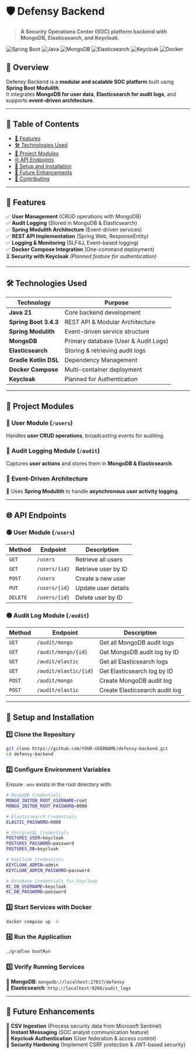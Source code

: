 # 🛡️ Defensy Backend
> **A Security Operations Center (SOC) platform backend with MongoDB, Elasticsearch, and Keycloak.**

![Spring Boot](https://img.shields.io/badge/Spring%20Boot-3.4.3-brightgreen?style=flat&logo=spring)
![Java](https://img.shields.io/badge/Java-21-blue?style=flat&logo=openjdk)
![MongoDB](https://img.shields.io/badge/MongoDB-6.0-green?style=flat&logo=mongodb)
![Elasticsearch](https://img.shields.io/badge/Elasticsearch-8.x-orange?style=flat&logo=elasticsearch)
![Keycloak](https://img.shields.io/badge/Keycloak-Not%20yet%20implemented-lightgrey?style=flat&logo=keycloak)
![Docker](https://img.shields.io/badge/Docker-Compose-blue?style=flat&logo=docker)

## 📌 Overview
Defensy Backend is a **modular and scalable SOC platform** built using **Spring Boot Modulith**.  
It integrates **MongoDB for user data**, **Elasticsearch for audit logs**, and supports **event-driven architecture**.

---

## 📖 Table of Contents
- [🚀 Features](#-features)
- [🛠️ Technologies Used](#-technologies-used)
- [📂 Project Modules](#-project-modules)
- [🌐 API Endpoints](#-api-endpoints)
- [🔧 Setup and Installation](#-setup-and-installation)
- [📌 Future Enhancements](#-future-enhancements)
- [🤝 Contributing](#-contributing)

---

## 🚀 Features
✅ **User Management** (CRUD operations with MongoDB)  
✅ **Audit Logging** (Stored in MongoDB & Elasticsearch)  
✅ **Spring Modulith Architecture** (Event-driven services)  
✅ **REST API Implementation** (Spring Web, ResponseEntity)  
✅ **Logging & Monitoring** (SLF4J, Event-based logging)  
✅ **Docker Compose Integration** (One-command deployment)  
⏳ **Security with Keycloak** *(Planned feature for authentication)*  

---

## 🛠️ Technologies Used
| Technology             | Purpose                                      |
|------------------------|----------------------------------------------|
| **Java 21**           | Core backend development                     |
| **Spring Boot 3.4.3** | REST API & Modular Architecture              |
| **Spring Modulith**   | Event-driven service structure               |
| **MongoDB**           | Primary database (User & Audit Logs)         |
| **Elasticsearch**     | Storing & retrieving audit logs              |
| **Gradle Kotlin DSL** | Dependency Management                        |
| **Docker Compose**    | Multi-container deployment                   |
| **Keycloak**          | Planned for Authentication                   |

---

## 📂 Project Modules

### 🔹 **User Module (`/users`)**
Handles **user CRUD operations**, broadcasting events for auditing.

### 🔹 **Audit Logging Module (`/audit`)**
Captures **user actions** and stores them in **MongoDB & Elasticsearch**.

### 🔹 **Event-Driven Architecture**
📢 Uses **Spring Modulith** to handle **asynchronous user activity logging**.

---

## 🌐 API Endpoints

### 🟢 **User Module** (`/users`)
| Method   | Endpoint       | Description               |
|----------|---------------|---------------------------|
| `GET`    | `/users`       | Retrieve all users       |
| `GET`    | `/users/{id}`  | Retrieve user by ID      |
| `POST`   | `/users`       | Create a new user        |
| `PUT`    | `/users/{id}`  | Update user details      |
| `DELETE` | `/users/{id}`  | Delete user by ID        |

### 🟢 **Audit Log Module** (`/audit`)
| Method   | Endpoint               | Description                          |
|----------|------------------------|--------------------------------------|
| `GET`    | `/audit/mongo`         | Get all MongoDB audit logs          |
| `GET`    | `/audit/mongo/{id}`    | Get MongoDB audit log by ID         |
| `GET`    | `/audit/elastic`       | Get all Elasticsearch logs          |
| `GET`    | `/audit/elastic/{id}`  | Get Elasticsearch log by ID         |
| `POST`   | `/audit/mongo`         | Create MongoDB audit log            |
| `POST`   | `/audit/elastic`       | Create Elasticsearch audit log      |

---

## 🔧 Setup and Installation

### 1️⃣ Clone the Repository
```sh
git clone https://github.com/YOUR-USERNAME/defensy-backend.git
cd defensy-backend
```

### 2️⃣ Configure Environment Variables

Ensure `.env` exists in the root directory with:

```sh
# MongoDB Credentials
MONGO_INITDB_ROOT_USERNAME=root
MONGO_INITDB_ROOT_PASSWORD=0000

# Elasticsearch Credentials
ELASTIC_PASSWORD=0000

# PostgreSQL Credentials
POSTGRES_USER=keycloak
POSTGRES_PASSWORD=password
POSTGRES_DB=keycloak

# Keycloak Credentials
KEYCLOAK_ADMIN=admin
KEYCLOAK_ADMIN_PASSWORD=password

# Database Credentials for Keycloak
KC_DB_USERNAME=keycloak
KC_DB_PASSWORD=password

```

### 3️⃣ Start Services with Docker

```sh
docker compose up -d
```

### 4️⃣ Run the Application

```sh
./gradlew bootRun
```

### 5️⃣ Verify Running Services

📌 **MongoDB**: `mongodb://localhost:27017/defensy`  
📌 **Elasticsearch**: `http://localhost:9200/audit_logs`

---

## 📌 Future Enhancements
🚀 **CSV Ingestion** (Process security data from Microsoft Sentinel)  
🚀 **Instant Messaging** (SOC analyst communication feature)  
🚀 **Keycloak Authentication** (User federation & access control)  
🚀 **Security Hardening** (Implement CSRF protection & JWT-based security)  

